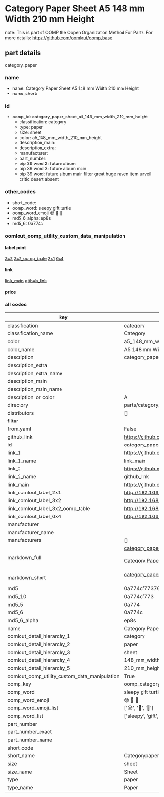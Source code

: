 # Category Paper Sheet A5 148 mm Width 210 mm Height  

note: This is part of OOMP the Oopen Organization Method For Parts. For more details: https://github.com/oomlout/oomp_base

##  part details



category_paper

### name
* name: Category Paper Sheet A5 148 mm Width 210 mm Height
* name_short: 
### id
* oomp_id: category_paper_sheet_a5_148_mm_width_210_mm_height
  * classification: category
  * type: paper
  * size: sheet
  * color: a5_148_mm_width_210_mm_height
  * description_main: 
  * description_extra: 
  * manufacturer: 
  * part_number: 
  * bip 39 word 2: future album
  * bip 39 word 3: future album main
  * bip 39 word: future album main filter great huge raven item unveil critic desert absent

### other_codes
* short_code: 
* oomp_word: sleepy gift turtle
* oomp_word_emoji :sleepy: :gift: :turtle:
* md5_6_alpha: ep8s
* md5_6: 0a774c






### oomlout_oomp_utility_custom_data_manipulation
#### label print
[3x2](http://192.168.1.245:1112/?label=oomp%20ep8s)
[3x2_oomp_table](http://192.168.1.107:1112/?label=oomp%20ep8s)
[2x1](http://192.168.1.242:1112/?label=oomp%20ep8s)
[6x4](http://192.168.1.55:1112/?label=oomp%20ep8s)    

#### link

[link_main](https://github.com/oomlout/oomlout_oomp_current_version_messy/tree/main/parts/category_paper_sheet_a5_148_mm_width_210_mm_height) [github_link](https://github.com/oomlout/oomlout_oomp_part_src/tree/main/parts/category_paper_sheet_a5_148_mm_width_210_mm_height)                             

#### price







### all codes 
| key | value |  
| --- | --- |  
| classification | category |  
| classification_name | Category |  
| color | a5_148_mm_width_210_mm_height |  
| color_name | A5 148 mm Width 210 mm Height |  
| description | category_paper |  
| description_extra |  |  
| description_extra_name |  |  
| description_main |  |  
| description_main_name |  |  
| description_or_color | A  |  
| directory | parts/category_paper_sheet_a5_148_mm_width_210_mm_height |  
| distributors | [] |  
| filter |  |  
| from_yaml | False |  
| github_link | https://github.com/oomlout/oomlout_oomp_part_src/tree/main/parts/category_paper_sheet_a5_148_mm_width_210_mm_height |  
| id | category_paper_sheet_a5_148_mm_width_210_mm_height |  
| link_1 | https://github.com/oomlout/oomlout_oomp_current_version_messy/tree/main/parts/category_paper_sheet_a5_148_mm_width_210_mm_height |  
| link_1_name | link_main |  
| link_2 | https://github.com/oomlout/oomlout_oomp_part_src/tree/main/parts/category_paper_sheet_a5_148_mm_width_210_mm_height |  
| link_2_name | github_link |  
| link_main | https://github.com/oomlout/oomlout_oomp_current_version_messy/tree/main/parts/category_paper_sheet_a5_148_mm_width_210_mm_height |  
| link_oomlout_label_2x1 | http://192.168.1.242:1112/?label=oomp%20ep8s |  
| link_oomlout_label_3x2 | http://192.168.1.245:1112/?label=oomp%20ep8s |  
| link_oomlout_label_3x2_oomp_table | http://192.168.1.107:1112/?label=oomp%20ep8s |  
| link_oomlout_label_6x4 | http://192.168.1.55:1112/?label=oomp%20ep8s |  
| manufacturer |  |  
| manufacturer_name |  |  
| manufacturers | [] |  
| markdown_full | [category_paper_sheet_a5_148_mm_width_210_mm_height](https://github.com/oomlout/oomlout_oomp_current_version_messy/tree/main/parts/category_paper_sheet_a5_148_mm_width_210_mm_height)<br>[](https://github.com/oomlout/oomlout_oomp_current_version_messy/tree/main/parts/category_paper_sheet_a5_148_mm_width_210_mm_height)<br>[Category Paper Sheet A5 148 Mm Width 210 Mm Height](https://github.com/oomlout/oomlout_oomp_current_version_messy/tree/main/parts/category_paper_sheet_a5_148_mm_width_210_mm_height)<br><br> |  
| markdown_short | [category_paper_sheet_a5_148_mm_width_210_mm_height](https://github.com/oomlout/oomlout_oomp_current_version_messy/tree/main/parts/category_paper_sheet_a5_148_mm_width_210_mm_height)<br><br> |  
| md5 | 0a774cf77376d64dbab315670c817af4 |  
| md5_10 | 0a774cf773 |  
| md5_5 | 0a774 |  
| md5_6 | 0a774c |  
| md5_6_alpha | ep8s |  
| name | Category Paper Sheet A5 148 mm Width 210 mm Height |  
| oomlout_detail_hierarchy_1 | category |  
| oomlout_detail_hierarchy_2 | paper |  
| oomlout_detail_hierarchy_3 | sheet |  
| oomlout_detail_hierarchy_4 | 148_mm_width |  
| oomlout_detail_hierarchy_5 | 210_mm_height |  
| oomlout_oomp_utility_custom_data_manipulation | True |  
| oomp_key | oomp_category_paper_sheet_a5_148_mm_width_210_mm_height |  
| oomp_word | sleepy gift turtle |  
| oomp_word_emoji | :sleepy: :gift: :turtle: |  
| oomp_word_emoji_list | [':sleepy:', ':gift:', ':turtle:'] |  
| oomp_word_list | ['sleepy', 'gift', 'turtle'] |  
| part_number |  |  
| part_number_exact |  |  
| part_number_name |  |  
| short_code |  |  
| short_name | Categorypaper |  
| size | sheet |  
| size_name | Sheet |  
| type | paper |  
| type_name | Paper |  

